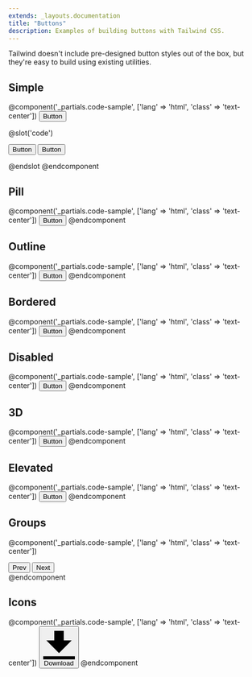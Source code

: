 ```yaml
---
extends: _layouts.documentation
title: "Buttons"
description: Examples of building buttons with Tailwind CSS.
---
```


Tailwind doesn't include pre-designed button styles out of the box, but they're easy to build using existing utilities.

## Simple

@component('_partials.code-sample', ['lang' => 'html', 'class' => 'text-center'])
<button class="bg-blue hover:bg-blue-dark text-white font-bold py-2 px-4 rounded">
  Button
</button>

@slot('code')
<!-- Using utilities: -->
<button class="bg-blue hover:bg-blue-dark text-white font-bold py-2 px-4 rounded">
  Button
</button>

<!-- Extracting component classes: -->
<button class="btn btn-blue">
  Button
</button>

<style>
  .btn {
    @@apply font-bold py-2 px-4 rounded;
  }
  .btn-blue {
    @@apply bg-blue text-white;
  }
  .btn-blue:hover {
    @@apply bg-blue-dark;
  }
</style>
@endslot
@endcomponent

## Pill

@component('_partials.code-sample', ['lang' => 'html', 'class' => 'text-center'])
<button class="bg-blue hover:bg-blue-dark text-white font-bold py-2 px-4 rounded-full">
  Button
</button>
@endcomponent

## Outline

@component('_partials.code-sample', ['lang' => 'html', 'class' => 'text-center'])
<button class="bg-transparent hover:bg-blue text-blue-dark font-semibold hover:text-white py-2 px-4 border border-blue hover:border-transparent rounded">
  Button
</button>
@endcomponent

## Bordered

@component('_partials.code-sample', ['lang' => 'html', 'class' => 'text-center'])
<button class="bg-blue hover:bg-blue-dark text-white font-bold py-2 px-4 border border-blue-darker rounded">
  Button
</button>
@endcomponent

## Disabled

@component('_partials.code-sample', ['lang' => 'html', 'class' => 'text-center'])
<button class="bg-blue text-white font-bold py-2 px-4 rounded opacity-50 cursor-not-allowed">
  Button
</button>
@endcomponent

## 3D

@component('_partials.code-sample', ['lang' => 'html', 'class' => 'text-center'])
<button class="bg-blue hover:bg-blue-light text-white font-bold py-2 px-4 border-b-4 border-blue-dark hover:border-blue rounded">
  Button
</button>
@endcomponent

## Elevated

@component('_partials.code-sample', ['lang' => 'html', 'class' => 'text-center'])
<button class="bg-white hover:bg-gray-100 text-grey-darkest font-semibold py-2 px-4 border border-grey-light rounded shadow">
  Button
</button>
@endcomponent

## Groups

@component('_partials.code-sample', ['lang' => 'html', 'class' => 'text-center'])
<div class="inline-flex">
  <button class="bg-grey-light hover:bg-grey text-grey-darkest font-bold py-2 px-4 rounded-l">
    Prev
  </button>
  <button class="bg-grey-light hover:bg-grey text-grey-darkest font-bold py-2 px-4 rounded-r">
    Next
  </button>
</div>
@endcomponent

## Icons

@component('_partials.code-sample', ['lang' => 'html', 'class' => 'text-center'])
<button class="bg-grey-light hover:bg-grey text-grey-darkest font-bold py-2 px-4 rounded inline-flex items-center">
  <svg class="fill-current w-4 h-4 mr-2" xmlns="http://www.w3.org/2000/svg" viewBox="0 0 20 20"><path d="M13 8V2H7v6H2l8 8 8-8h-5zM0 18h20v2H0v-2z"/></svg>
  <span>Download</span>
</button>
@endcomponent
